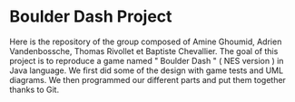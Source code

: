 # Boulder Dash Project

Here is the repository of the group composed of Amine Ghoumid, Adrien Vandenbossche, Thomas Rivollet et Baptiste Chevallier.
The goal of this project is to reproduce a game named " Boulder Dash " ( NES version ) in Java language.
We first did some of the design with game tests and UML diagrams.
We then programmed our different parts and put them together thanks to Git.
